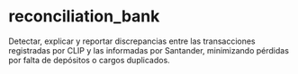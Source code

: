 # reconciliation_bank
Detectar, explicar y reportar discrepancias entre las transacciones registradas por CLIP y las informadas por Santander, minimizando pérdidas por falta de depósitos o cargos duplicados.

